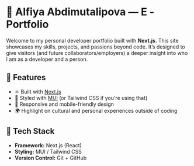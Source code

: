 # 🌟 Alfiya Abdimutalipova — E -Portfolio

Welcome to my personal developer portfolio built with **Next.js**. This site showcases my skills, projects, and passions beyond code. It’s designed to give visitors (and future collaborators/employers) a deeper insight into who I am as a developer and a person.

## 🚀 Features

- ⚛️ Built with [Next.js](https://nextjs.org/)
- 🎨 Styled with [MUI](https://mui.com/) (or Tailwind CSS if you're using that)
- 📱 Responsive and mobile-friendly design
- 🌍 Highlight on cultural and personal experiences outside of coding

## 🧰 Tech Stack

- **Framework:** Next.js (React)
- **Styling:** MUI / Tailwind CSS
- **Version Control:** Git + GitHub


